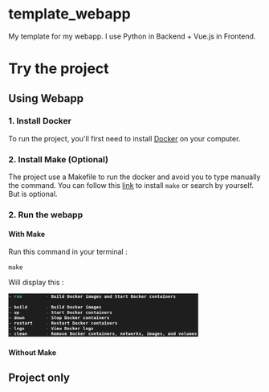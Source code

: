 # template_webapp
My template for my webapp. I use Python in Backend + Vue.js in Frontend.

# Try the project

## Using Webapp

### 1. Install Docker

To run the project, you'll first need to install [Docker](https://docs.docker.com/engine/install/) on your computer.

### 2. Install Make (Optional)

The project use a Makefile to run the docker and avoid you to type manually the command. You can follow this [link](https://www.gnu.org/software/make/#download) to install `make` or search by yourself. But is optional.

### 2. Run the webapp
#### With Make
Run this command in your terminal :
```
make
```
Will display this :

<img src="/gitimages/make_output.png" width="75%">


#### Without Make


## Project only


<!-- ## Todo-list
- [ ] Update current and project README.md.
- [x] Change colors Host link in display_project
- [x] Download project link?
- [x] Computorv1 -> Project_name in frontend/app/.../HomeView.vue
- [x] Use Args in Dockerfile
- [x] Add colors to Makefile -->
